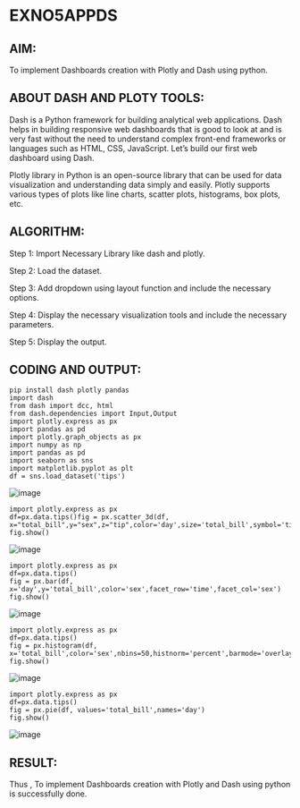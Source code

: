 
# EXNO5APPDS

## AIM:

To implement Dashboards creation with Plotly and Dash using python.
      

## ABOUT DASH AND PLOTY TOOLS:

Dash is a Python framework for building analytical web applications. Dash helps in building responsive web dashboards that is good to look at and is very fast without the need to understand complex front-end frameworks or languages such as HTML, CSS, JavaScript. Let’s build our first web dashboard using Dash.

Plotly library in Python is an open-source library that can be used for data visualization and understanding data simply and easily. Plotly supports various types of plots like line charts, scatter plots, histograms, box plots, etc.


## ALGORITHM:

Step 1: Import Necessary Library like dash and plotly.

Step 2: Load the dataset.

Step 3: Add dropdown using layout function and include the necessary options.

Step 4: Display the necessary visualization tools and include the necessary parameters.

Step 5: Display the output.


## CODING AND OUTPUT:
```
pip install dash plotly pandas
import dash
from dash import dcc, html
from dash.dependencies import Input,Output
import plotly.express as px
import pandas as pd
import plotly.graph_objects as px
import numpy as np
import pandas as pd
import seaborn as sns
import matplotlib.pyplot as plt
df = sns.load_dataset('tips')
```
![image](https://github.com/user-attachments/assets/ee82fe00-e367-458e-8c75-698571c62065)
```
import plotly.express as px
df=px.data.tips()fig = px.scatter_3d(df, x="total_bill",y="sex",z="tip",color='day',size='total_bill',symbol='time')
fig.show()
```
![image](https://github.com/user-attachments/assets/bd19fa83-f3a8-4fe4-8132-2477ef9f4631)
```
import plotly.express as px
df=px.data.tips()
fig = px.bar(df, x='day',y='total_bill',color='sex',facet_row='time',facet_col='sex')
fig.show()
```
![image](https://github.com/user-attachments/assets/1ee7ce0e-1bd1-4913-a701-a8b71e6bb006)
```
import plotly.express as px
df=px.data.tips()
fig = px.histogram(df, x='total_bill',color='sex',nbins=50,histnorm='percent',barmode='overlay')
fig.show()
```
![image](https://github.com/user-attachments/assets/625816bf-3409-4e0b-b5e0-3f08f70c34b6)
```
import plotly.express as px
df=px.data.tips()
fig = px.pie(df, values='total_bill',names='day')
fig.show()

```
![image](https://github.com/user-attachments/assets/96ba396c-85bc-454d-81e3-d68310903377)

## RESULT:
Thus , To implement Dashboards creation with Plotly and Dash using python is successfully done.
